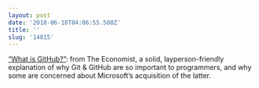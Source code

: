```yaml
---
layout: post
date: '2018-06-18T04:06:55.580Z'
title: ''
slug: '14815'
---
```

[“What is GitHub?”](https://www.economist.com/the-economist-explains/2018/06/18/what-is-github): from The Economist, a solid, layperson-friendly explanation of why Git &amp; GitHub are so important to programmers, and why some are concerned about Microsoft’s acquisition of the latter. 
